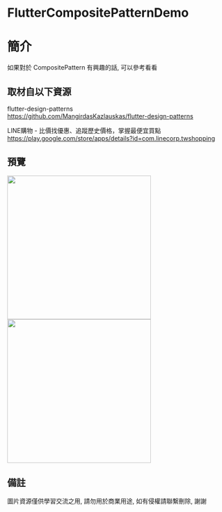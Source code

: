 # FlutterCompositePatternDemo

簡介
==================================
如果對於 CompositePattern 有興趣的話, 可以參考看看                                 

取材自以下資源
--------
flutter-design-patterns                                                                 
https://github.com/MangirdasKazlauskas/flutter-design-patterns     
                  		
LINE購物 - 比價找優惠、追蹤歷史價格，掌握最便宜買點                                                                 
https://play.google.com/store/apps/details?id=com.linecorp.twshopping     

預覽
--------
<p align="left">
  <img src="https://i.imgur.com/fywRbNq.png" height="330"/>
  <img src="https://i.imgur.com/LLhkExr.png" height="330"/>
</p> 

備註
--------
圖片資源僅供學習交流之用, 請勿用於商業用途, 如有侵權請聯繫刪除, 謝謝

